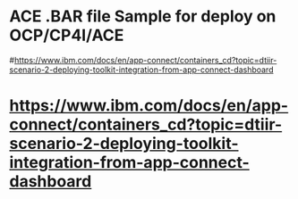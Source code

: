 # ACE .BAR file Sample for deploy on OCP/CP4I/ACE 

#https://www.ibm.com/docs/en/app-connect/containers_cd?topic=dtiir-scenario-2-deploying-toolkit-integration-from-app-connect-dashboard

# https://www.ibm.com/docs/en/app-connect/containers_cd?topic=dtiir-scenario-2-deploying-toolkit-integration-from-app-connect-dashboard
